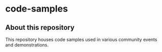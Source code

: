 # code-samples
## About this repository
This repository houses code samples used in various community events and demonstrations.
